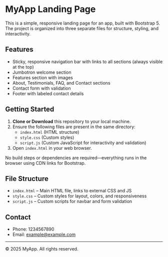 # MyApp Landing Page

This is a simple, responsive landing page for an app, built with Bootstrap 5. The project is organized into three separate files for structure, styling, and interactivity.

## Features
- Sticky, responsive navigation bar with links to all sections (always visible at the top)
- Jumbotron welcome section
- Features section with images
- About, Testimonials, FAQ, and Contact sections
- Contact form with validation
- Footer with labeled contact details

## Getting Started

1. **Clone or Download** this repository to your local machine.
2. Ensure the following files are present in the same directory:
   - `index.html` (HTML structure)
   - `style.css` (Custom styles)
   - `script.js` (Custom JavaScript for interactivity and validation)
3. Open `index.html` in your web browser.

No build steps or dependencies are required—everything runs in the browser using CDN links for Bootstrap.

## File Structure
- `index.html` – Main HTML file, links to external CSS and JS
- `style.css` – Custom styles for layout, colors, and responsiveness
- `script.js` – Custom scripts for navbar and form validation

## Contact
- Phone: 1234567890
- Email: example@example.com

---
&copy; 2025 MyApp. All rights reserved. 
